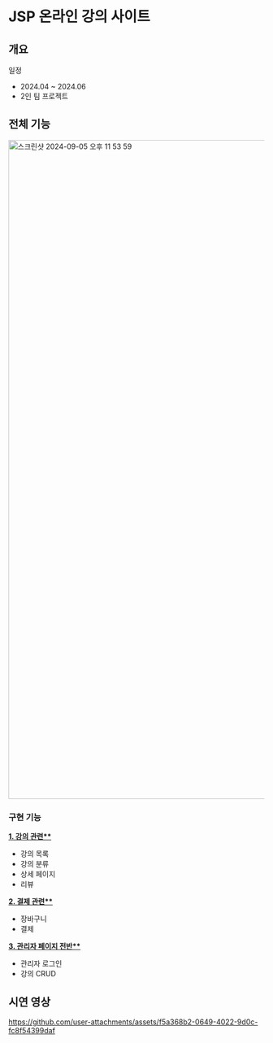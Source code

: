# JSP 온라인 강의 사이트
## 개요
일정
- 2024.04 ~ 2024.06
- 2인 팀 프로젝트

## 전체 기능
<img width="1297" alt="스크린샷 2024-09-05 오후 11 53 59" src="https://github.com/user-attachments/assets/2a7d62da-2f4e-4033-ac98-5a97169035ed">

### 구현 기능 
**[1. 강의 관련**](https://github.com/syeongk/JSP_webproject/tree/main/src/main/webapp/lectures)**
  - 강의 목록
  - 강의 분류
  - 상세 페이지
  - 리뷰<br>
  
**[2. 결제 관련**](https://github.com/syeongk/JSP_webproject/tree/main/src/main/webapp/cart)**
  - 장바구니
  - 결제<br>
  
**[3. 관리자 페이지 전반**](https://github.com/syeongk/JSP_webproject/tree/main/src/main/webapp/adminPage)**
  - 관리자 로그인
  - 강의 CRUD


## 시연 영상
https://github.com/user-attachments/assets/f5a368b2-0649-4022-9d0c-fc8f54399daf

